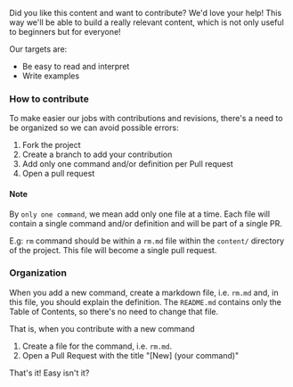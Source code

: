 Did you like this content and want to contribute? We'd love your help! This way we'll be able to build a really relevant content, which is not only useful to beginners but for everyone!

Our targets are:

- Be easy to read and interpret
- Write examples

### How to contribute

To make easier our jobs with contributions and revisions, there's a need to be organized so we can avoid possible errors:

1. Fork the project
2. Create a branch to add your contribution
3. Add only one command and/or definition per Pull request
4. Open a pull request

#### Note ####

By `only one command`, we mean add only one file at a time. Each file will contain a single command and/or definition and will be part of a single PR.

E.g: `rm` command should be within a `rm.md` file within the `content/` directory of the project. This file will become a single pull request.

### Organization

When you add a new command, create a markdown file, i.e. `rm.md` and, in this file, you should explain the definition.
The `README.md` contains only the Table of Contents, so there's no need to change that file.

That is, when you contribute with a new command

1. Create a file for the command, i.e. ```rm.md```.
3. Open a Pull Request with the title "[New] (your command)"

That's it! Easy isn't it?
